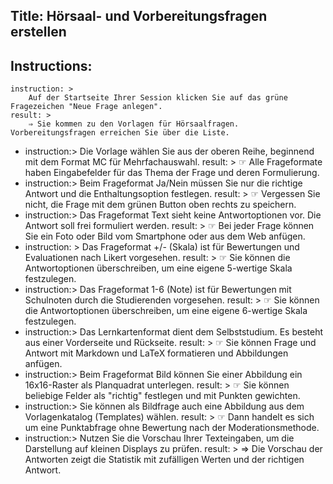 Title: Hörsaal- und Vorbereitungsfragen erstellen
----
Instructions:
-
	instruction: >
		Auf der Startseite Ihrer Session klicken Sie auf das grüne Fragezeichen "Neue Frage anlegen".
	result: >
		⇒ Sie kommen zu den Vorlagen für Hörsaalfragen. Vorbereitungsfragen erreichen Sie über die Liste.
-
	instruction:>
		Die Vorlage wählen Sie aus der oberen Reihe, beginnend mit dem Format MC für Mehrfachauswahl.
	result: >
		☞ Alle Frageformate haben Eingabefelder für das Thema der Frage und deren Formulierung.
-
	instruction:>
		Beim Frageformat Ja/Nein müssen Sie nur die richtige Antwort und die Enthaltungsoption festlegen.
	result: >
		☞ Vergessen Sie nicht, die Frage mit dem grünen Button oben rechts zu speichern.
-
	instruction:>
		Das Frageformat Text sieht keine Antwortoptionen vor. Die Antwort soll frei formuliert werden.
	result: >
		☞ Bei jeder Frage können Sie ein Foto oder Bild vom Smartphone oder aus dem Web anfügen.
-
	instruction: >
		Das Frageformat +/- (Skala) ist für Bewertungen und Evaluationen nach Likert vorgesehen.
	result: >
		☞ Sie können die Antwortoptionen überschreiben, um eine eigene 5-wertige Skala festzulegen.
-
	instruction:>
		Das Frageformat 1-6 (Note) ist für Bewertungen mit Schulnoten durch die Studierenden vorgesehen.
	result: >
		☞ Sie können die Antwortoptionen überschreiben, um eine eigene 6-wertige Skala festzulegen.
-
	instruction:>
		Das Lernkartenformat dient dem Selbststudium. Es besteht aus einer Vorderseite und Rückseite.
	result: >
		☞ Sie können Frage und Antwort mit Markdown und LaTeX formatieren und Abbildungen anfügen.
-
	instruction:>
		Beim Frageformat Bild können Sie einer Abbildung ein 16x16-Raster als Planquadrat unterlegen.
	result: >
		☞ Sie können beliebige Felder als "richtig" festlegen und mit Punkten gewichten.
-
	instruction:>
		Sie können als Bildfrage auch eine Abbildung aus dem Vorlagenkatalog (Templates) wählen.
	result: >
		☞ Dann handelt es sich um eine Punktabfrage ohne Bewertung nach der Moderationsmethode.
-
	instruction:>
		Nutzen Sie die Vorschau Ihrer Texteingaben, um die Darstellung auf kleinen Displays zu prüfen.
	result: >
		⇒ Die Vorschau der Antworten zeigt die Statistik mit zufälligen Werten und der richtigen Antwort.
